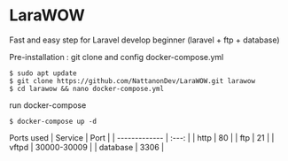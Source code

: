 # LaraWOW
Fast and easy step for Laravel develop beginner (laravel + ftp + database)

Pre-installation : git clone and config docker-compose.yml
```
$ sudo apt update
$ git clone https://github.com/NattanonDev/LaraWOW.git larawow
$ cd larawow && nano docker-compose.yml
```

run docker-compose
```
$ docker-compose up -d
```
Ports used
| Service  | Port |
| ------------- | :---: |
| http  | 80  |
| ftp  | 21  |
| vftpd | 30000-30009 |
| database  | 3306  |
